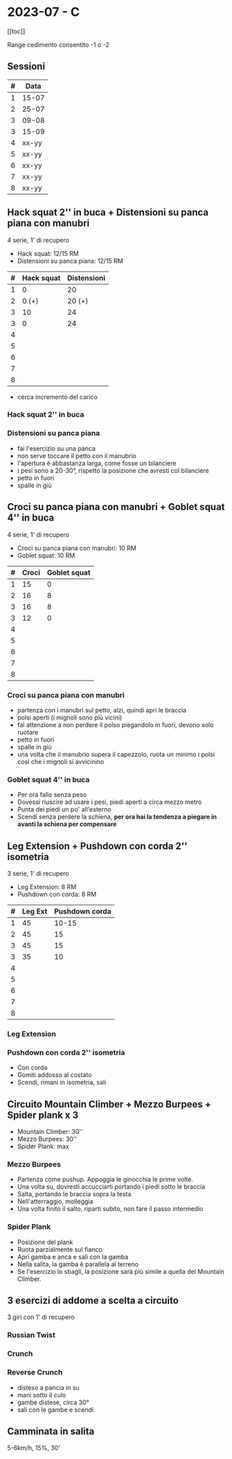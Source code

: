 # 2023-07 - C

[[toc]]

Range cedimento consentito -1 o -2

## Sessioni

| #   | Data  |
| --- | ----- |
| 1   | 15-07 |
| 2   | 25-07 |
| 3   | 09-08 |
| 3   | 15-09 |
| 4   | xx-yy |
| 5   | xx-yy |
| 6   | xx-yy |
| 7   | xx-yy |
| 8   | xx-yy |

## Hack squat 2'' in buca + Distensioni su panca piana con manubri

4 serie, 1' di recupero

- Hack squat: 12/15 RM
- Distensioni su panca piana: 12/15 RM

| #   | Hack squat | Distensioni |
| --- | ---------- | ----------- |
| 1   | 0          | 20          |
| 2   | 0 (+)      | 20 (+)      |
| 3   | 10         | 24          |
| 3   | 0          | 24          |
| 4   |            |             |
| 5   |            |             |
| 6   |            |             |
| 7   |            |             |
| 8   |            |             |

- cerca incremento del carico

### Hack squat 2'' in buca

### Distensioni su panca piana

- fai l'esercizio su una panca
- non serve toccare il petto con il manubrio
- l'apertura è abbastanza larga, come fosse un bilanciere
- i pesi sono a 20-30°, rispetto la posizione che avresti col bilanciere
- petto in fuori
- spalle in giù

## Croci su panca piana con manubri + Goblet squat 4'' in buca

4 serie, 1' di recupero

- Croci su panca piana con manubri: 10 RM
- Goblet squat: 10 RM

| #   | Croci | Goblet squat |
| --- | ----- | ------------ |
| 1   | 15    | 0            |
| 2   | 16    | 8            |
| 3   | 16    | 8            |
| 3   | 12    | 0            |
| 4   |       |              |
| 5   |       |              |
| 6   |       |              |
| 7   |       |              |
| 8   |       |              |

### Croci su panca piana con manubri

- partenza con i manubri sul petto, alzi, quindi apri le braccia
- polsi aperti (i mignoli sono più vicini)
- fai attenzione a non perdere il polso piegandolo in fuori, devono solo ruotare
- petto in fuori
- spalle in giù
- una volta che il manubrio supera il capezzolo, ruota un minimo i polsi così che i mignoli si avvicinino

### Goblet squat 4'' in buca

- Per ora fallo senza peso
- Dovessi riuscire ad usare i pesi, piedi aperti a circa mezzo metro
- Punta dei piedi un po' all'esterno
- Scendi senza perdere la schiena, **per ora hai la tendenza a piegare in avanti la schiena per compensare**

## Leg Extension + Pushdown con corda 2'' isometria

3 serie, 1' di recupero

- Leg Extension: 8 RM
- Pushdown con corda: 8 RM

| #   | Leg Ext | Pushdown corda |
| --- | ------- | -------------- |
| 1   | 45      | 10-15          |
| 2   | 45      | 15             |
| 3   | 45      | 15             |
| 3   | 35      | 10             |
| 4   |         |                |
| 5   |         |                |
| 6   |         |                |
| 7   |         |                |
| 8   |         |                |

### Leg Extension

### Pushdown con corda 2'' isometria

- Con corda
- Gomiti addosso al costato
- Scendi, rimani in isometria, sali

## Circuito Mountain Climber + Mezzo Burpees + Spider plank x 3

- Mountain Climber: 30''
- Mezzo Burpees: 30''
- Spider Plank: max

### Mezzo Burpees

- Partenza come pushup. Appoggia le ginocchia le prime volte.
- Una volta su, dovresti accucciarti portando i piedi sotto le braccia
- Salta, portando le braccia sopra la testa
- Nell'atterraggio, molleggia
- Una volta finito il salto, riparti subito, non fare il passo intermedio

### Spider Plank

- Posizione del plank
- Ruota parzialmente sul fianco
- Apri gamba e anca e sali con la gamba
- Nella salita, la gamba è parallela al terreno
- Se l'esercizio lo sbagli, la posizione sarà più simile a quella del Mountain Climber.

## 3 esercizi di addome a scelta a circuito

3 giri con 1' di recupero

### Russian Twist

### Crunch

### Reverse Crunch

- disteso a pancia in su
- mani sotto il culo
- gambe distese, circa 30°
- sali con le gambe e scendi

## Camminata in salita

5-6km/h, 15%, 30'
